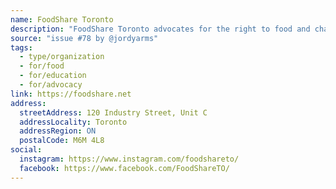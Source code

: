 ```yaml
---
name: FoodShare Toronto
description: "FoodShare Toronto advocates for the right to food and challenges the barriers to achieving food justice."
source: "issue #78 by @jordyarms"
tags:
  - type/organization
  - for/food
  - for/education
  - for/advocacy
link: https://foodshare.net
address:
  streetAddress: 120 Industry Street, Unit C
  addressLocality: Toronto
  addressRegion: ON
  postalCode: M6M 4L8
social:
  instagram: https://www.instagram.com/foodshareto/
  facebook: https://www.facebook.com/FoodShareTO/
---
```


<!-- Community added from GitHub issue #78 -->
